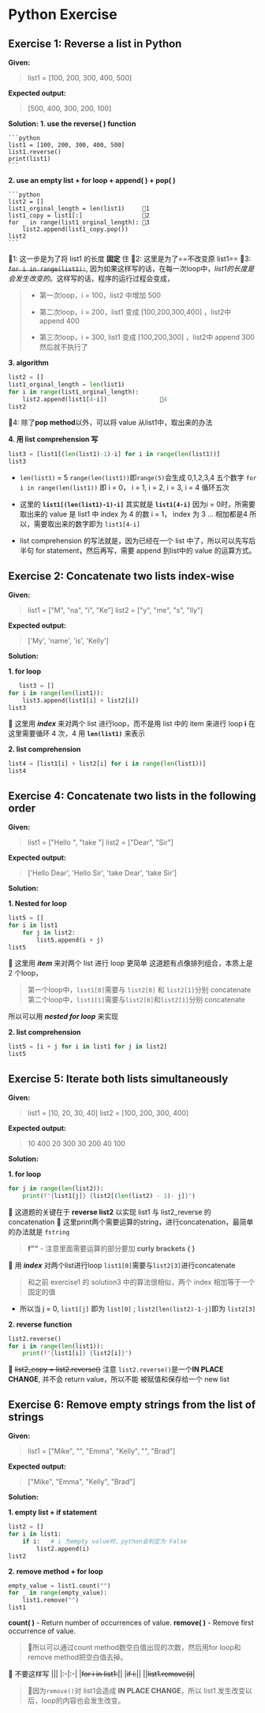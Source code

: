 # Python Exercise

## Exercise 1: Reverse a list in Python

**Given:** 
>list1 = [100, 200, 300, 400, 500]

**Expected output:**
>[500, 400, 300, 200, 100]

**Solution:**
**1. use the reverse( ) function**

    ```python
    list1 = [100, 200, 300, 400, 500]
    list1.reverse()
    print(list1)
    ```

**2. use an empty list + for loop + append( ) + pop( )**
   
    ```python
    list2 = []
    list1_orginal_length = len(list1)     🐰1
    list1_copy = list1[:]                 🐰2
    for _ in range(list1_orginal_length): 🐰3
        list2.append(list1_copy.pop())
    list2
    ```

🐰1: 这一步是为了将 list1 的长度 **固定** 住
🐰2: 这里是为了==不改变原 list1==
🐰3: ~~`for i in range(list1):`~~, 
     因为如果这样写的话，在每一次loop中，*list1的长度是会发生改变的*。这样写的话，程序的运行过程会变成，

>- 第一次loop，i = 100，list2 中增加 500
>
>- 第二次loop，i = 200，list1 变成 [100,200,300,400] ，list2中 append 400
>- 第三次loop，i = 300, list1 变成 [100,200,300] ，list2中 append 300
然后就不执行了

**3. algorithm**

```python 
list2 = []
list1_orginal_length = len(list1)
for i in range(list1_orginal_length):
    list2.append(list1[4-i])               🐰4
list2
```
🐰4: 除了**pop method**以外，可以将 value 从list1中，取出来的办法

**4. 用 list comprehension 写**
   
```python
list3 = [list1[(len(list1)-1)-i] for i in range(len(list1))]
list3
```
- `len(list1)` = 5
`range(len(list1))`即`range(5)`会生成 0,1,2,3,4 五个数字
`for i in range(len(list1))`
即 i = 0， i = 1, i = 2, i = 3, i = 4 循环五次

- 这里的 **`list1[(len(list1)-1)-i]`** 其实就是 **`list1[4-i]`**
因为i = 0时，所需要取出来的 value 是 list1 中 index 为 4 的数
i = 1， index 为 3
...
相加都是4
所以，需要取出来的数字即为 `list1[4-i]`
- list comprehension 的写法就是，因为已经在一个 list 中了，所以可以先写后半句 for statement，然后再写，需要 append 到list中的 value 的运算方式。

## Exercise 2: Concatenate two lists index-wise

**Given:** 
>list1 = ["M", "na", "i", "Ke"]
list2 = ["y", "me", "s", "lly"]

**Expected output:**
>['My', 'name', 'is', 'Kelly']

**Solution:**

**1. for loop**

```python
   list3 = []
for i in range(len(list1)):
    list3.append(list1[i] + list2[i])
list3
```
🐰 这里用 ***index*** 来对两个 list 进行loop，而不是用 list 中的 item 来进行 loop
**i** 在这里需要循环 4 次，4 用 **`len(list1)`** 来表示

**2. list comprehension**
   
```python
list4 = [list1[i] + list2[i] for i in range(len(list1))]
list4
```

## Exercise 4: Concatenate two lists in the following order

**Given:** 
>list1 = ["Hello ", "take "]
list2 = ["Dear", "Sir"]

**Expected output:**
>['Hello Dear', 'Hello Sir', 'take Dear', 'take Sir']

**Solution:**

**1. Nested for loop**

```python
list5 = []
for i in list1
    for j in list2:
        list5.append(i + j)
list5
```
🐰 这里用 ***item*** 来对两个 list 进行 loop 更简单
这道题有点像排列组合，本质上是 2 个loop，
>第一个loop中，`list1[0]`需要与 `list2[0]` 和 `list2[1]`分别 concatenate
第二个loop中，`list1[1]`需要与`list2[0]`和`list2[1]`分别 concatenate

所以可以用 ***nested for loop*** 来实现

**2. list comprehension**

```python
list5 = [i + j for i in list1 for j in list2]
list5
```

## Exercise 5: Iterate both lists simultaneously

**Given:** 
>list1 = [10, 20, 30, 40]
list2 = [100, 200, 300, 400]

**Expected output:**
>10 400
20 300
30 200
40 100

**Solution:**

**1. for loop**

```python
for j in range(len(list2)):
    print(f"{list1[j]} {list2[(len(list2) - 1)- j]}")
```

🐰 这道题的关键在于 **reverse list2** 以实现 list1 与 list2_reverse 的concatenation
🐰 这里print两个需要运算的string，进行concatenation，最简单的办法就是 
`fstring`
>**f""** - 注意里面需要运算的部分要加 **curly brackets { }**

🐰 用 ***index*** 对两个list进行loop
`list1[0]`需要与`list2[3]`进行concatenate
>和之前 exercise1 的 solution3 中的算法很相似，两个 index 相加等于一个固定的值 
    
 - 所以当 j = 0, `list1[j]` 即为 `list[0]` ; 
  `list2[len(list2)-1-j]`即为 `list2[3]`

**2. reverse function**

```python
list2.reverse()
for i in range(len(list1)):
    print(f"{list1[i]} {list2[i]}")
```
🐰 ~~list2_copy = list2.reverse()~~ 
注意 `list2.reverse()`是一个**IN PLACE CHANGE**, 并不会 return value，所以不能 被赋值和保存给一个 new list


## Exercise 6: Remove empty strings from the list of strings

**Given:** 
>list1 = ["Mike", "", "Emma", "Kelly", "", "Brad"]

**Expected output:**
>["Mike", "Emma", "Kelly", "Brad"]

**Solution:**

**1. empty list + if statement**

```python
list2 = []
for i in list1:
    if i:   # i 为empty value时，python会判定为 False
        list2.append(i)
list2
```

**2. remove method + for loop**

```python
empty_value = list1.count("")
for _ in range(empty_value):
    list1.remove("")
list1
```

**count( )** - Return number of occurrences of value.
**remove( )** - Remove first occurrence of value.
>🍓所以可以通过count method数空白值出现的次数，然后用for loop和remove method把空白值去掉。

🐰 不要这样写
|||
|:-|:-|
|~~for i in list1:~~|| 
|~~if i:~~||
||~~list1.remove(i)~~|

>🍓因为`remove()`对 list1会造成 **IN PLACE CHANGE**，所以 list1 发生改变以后，loop的内容也会发生改变。